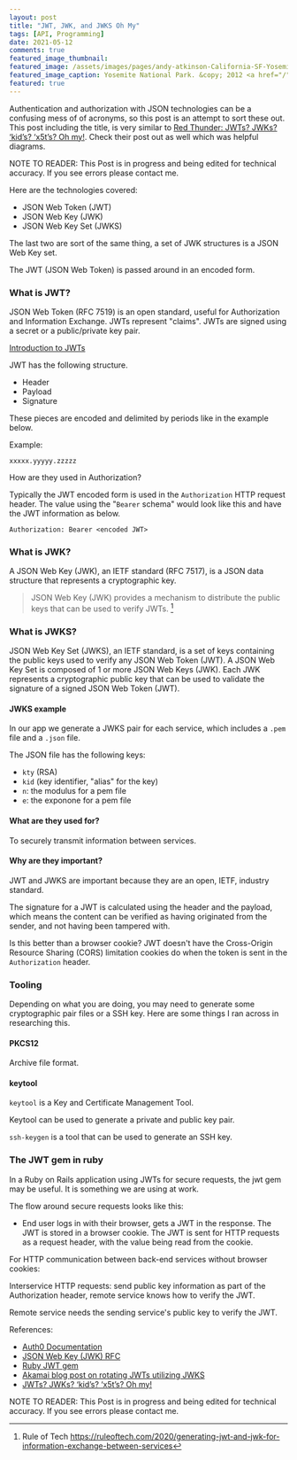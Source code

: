 ```yaml
---
layout: post
title: "JWT, JWK, and JWKS Oh My"
tags: [API, Programming]
date: 2021-05-12
comments: true
featured_image_thumbnail:
featured_image: /assets/images/pages/andy-atkinson-California-SF-Yosemite-June-2012.jpg
featured_image_caption: Yosemite National Park. &copy; 2012 <a href="/">Andy Atkinson</a>
featured: true
---
```


Authentication and authorization with JSON technologies can be a confusing mess of of acronyms, so this post is an attempt to sort these out. This post including the title, is very similar to [Red Thunder: JWTs? JWKs? ‘kid’s? ‘x5t’s? Oh my!](https://redthunder.blog/2017/06/08/jwts-jwks-kids-x5ts-oh-my/). Check their post out as well which was helpful diagrams.

NOTE TO READER: This Post is in progress and being edited for technical accuracy. If you see errors please contact me.

Here are the technologies covered:

* JSON Web Token (JWT)
* JSON Web Key (JWK)
* JSON Web Key Set (JWKS)

The last two are sort of the same thing, a set of JWK structures is a JSON Web Key set.

The JWT (JSON Web Token) is passed around in an encoded form.

### What is JWT?

JSON Web Token (RFC 7519) is an open standard, useful for Authorization and Information Exchange. JWTs represent "claims". JWTs are signed using a secret or a public/private key pair.

[Introduction to JWTs](https://jwt.io/introduction/)

JWT has the following structure.

* Header
* Payload
* Signature

These pieces are encoded and delimited by periods like in the example below.

Example:

`xxxxx.yyyyy.zzzzz`

How are they used in Authorization?

Typically the JWT encoded form is used in the `Authorization` HTTP request header. The value using the "`Bearer` schema" would look like this and have the JWT information as below.

`Authorization: Bearer <encoded JWT>` 


### What is JWK?

A JSON Web Key (JWK), an IETF standard (RFC 7517), is a JSON data structure that represents a cryptographic key.

> JSON Web Key (JWK) provides a mechanism to distribute the public keys that can be used to verify JWTs. [^ruleoftech]

### What is JWKS?

JSON Web Key Set (JWKS), an IETF standard, is a set of keys containing the public keys used to verify any JSON Web Token (JWT). A JSON Web Key Set is composed of 1 or more JSON Web Keys (JWK). Each JWK represents a cryptographic public key that can be used to validate the signature of a signed JSON Web Token (JWT).

#### JWKS example

In our app we generate a JWKS pair for each service, which includes a `.pem` file and a `.json` file.

The JSON file has the following keys:

- `kty` (RSA)
- `kid` (key identifier, "alias" for the key)
- `n`: the modulus for a pem file
- `e`: the exponone for a pem file


#### What are they used for?

To securely transmit information between services.


#### Why are they important?

JWT and JWKS are important because they are an open, IETF, industry standard.

The signature for a JWT is calculated using the header and the payload, which means the content can be verified as having originated from the sender, and not having been tampered with.

Is this better than a browser cookie? JWT doesn't have the Cross-Origin Resource Sharing (CORS) limitation cookies do when the token is sent in the `Authorization` header.

### Tooling

Depending on what you are doing, you may need to generate some cryptographic pair files or a SSH key. Here are some things I ran across in researching this.

#### PKCS12

Archive file format.

#### keytool

`keytool` is a Key and Certificate Management Tool.

Keytool can be used to generate a private and public key pair.

`ssh-keygen` is a tool that can be used to generate an SSH key.




### The JWT gem in ruby

In a Ruby on Rails application using JWTs for secure requests, the jwt gem may be useful. It is something we are using at work.

The flow around secure requests looks like this:

- End user logs in with their browser, gets a JWT in the response. The JWT is stored in a browser cookie. The JWT is sent for HTTP requests as a request header, with the value being read from the cookie.

For HTTP communication between back-end services without browser cookies:

Interservice HTTP requests: send public key information as part of the Authorization header, remote service knows how to verify the JWT.

Remote service needs the sending service's public key to verify the JWT.

References:

[^ruleoftech]: Rule of Tech <https://ruleoftech.com/2020/generating-jwt-and-jwk-for-information-exchange-between-services>

* [Auth0 Documentation](https://auth0.com/docs/tokens/json-web-tokens/json-web-key-sets)
* [JSON Web Key (JWK) RFC](https://tools.ietf.org/html/rfc7517)
* [Ruby JWT gem](https://github.com/jwt/ruby-jwt)
* [Akamai blog post on rotating JWTs utilizing JWKS](https://blogs.akamai.com/2019/10/verify-jwt-with-json-web-key-set-jwks-in-api-gateway.html)
* [JWTs? JWKs? ‘kid’s? ‘x5t’s? Oh my!](https://redthunder.blog/2017/06/08/jwts-jwks-kids-x5ts-oh-my/)


NOTE TO READER: This Post is in progress and being edited for technical accuracy. If you see errors please contact me.
